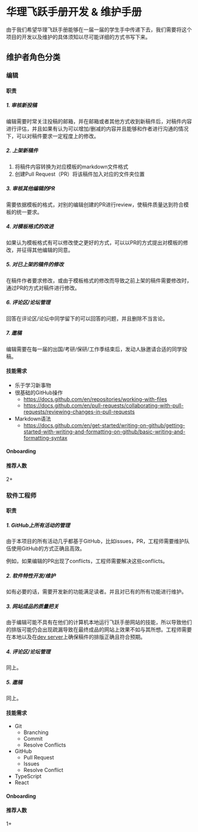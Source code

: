 # 华理飞跃手册开发 & 维护手册

由于我们希望华理飞跃手册能够在一届一届的学生手中传递下去，我们需要将这个项目的开发以及维护的具体须知以尽可能详细的方式书写下来。

## 维护者角色分类

### 编辑

#### 职责

##### 1. 审核新投稿

编辑需要时常关注投稿的邮箱，并在邮箱或者其他方式收到新稿件后，对稿件内容进行评估，并且如果有认为可以增加/删减的内容并且能够和作者进行沟通的情况下，可以对稿件要求一定程度上的修改。

##### 2. 上架新稿件

1. 将稿件内容转换为对应模板的markdown文件格式
2. 创建Pull Request（PR）将该稿件加入对应的文件夹位置

##### 3. 审核其他编辑的PR

需要依据模板的格式，对别的编辑创建的PR进行review，使稿件质量达到符合模板的统一要求。

##### 4. 对模板格式的改进

如果认为模板格式有可以修改使之更好的方式，可以以PR的方式提出对模板的修改，并征得其他编辑的同意。

##### 5. 对已上架的稿件的修改

在稿件作者要求修改，或由于模板格式的修改而导致之前上架的稿件需要修改时，通过PR的方式对稿件进行修改。

##### 6. 评论区/论坛管理

回答在评论区/论坛中同学留下的可以回答的问题，并且删除不当言论。

##### 7. 邀稿

编辑需要在每一届的出国/考研/保研/工作季结束后，发动人脉邀请合适的同学投稿。

#### 技能需求

- 乐于学习新事物
- 很基础的GitHub操作
  - https://docs.github.com/en/repositories/working-with-files
  - https://docs.github.com/en/pull-requests/collaborating-with-pull-requests/reviewing-changes-in-pull-requests
- Markdown语法
  - https://docs.github.com/en/get-started/writing-on-github/getting-started-with-writing-and-formatting-on-github/basic-writing-and-formatting-syntax

#### Onboarding

#### 推荐人数

2+

### 软件工程师

#### 职责

##### 1. GitHub上所有活动的管理

由于本项目的所有活动几乎都基于GitHub，比如issues，PR，工程师需要维护队伍使用GitHub的方式正确且高效。

例如，如果编辑的PR出现了conflicts，工程师需要解决这些conflicts。

##### 2. 软件特性开发/维护

如有必要的话，需要开发新的功能满足读者。并且对已有的所有功能进行维护。

##### 3. 网站成品的质量把关

由于编辑可能不具有在他们的计算机本地运行飞跃手册网站的技能，所以导致他们的排版可能仍会出现疏漏导致在最终成品的网站上效果不如与其所想。工程师需要在本地以及在[dev server](https://ecust-leap.github.io/ecust-leap-dev/)上确保稿件的排版正确且符合预期。

##### 4. 评论区/论坛管理

同上。

##### 5. 邀稿

同上。

#### 技能需求

- Git
  - Branching
  - Commit
  - Resolve Conflicts
- GitHub
  - Pull Request
  - Issues
  - Resolve Conflict
- TypeScript
- React

#### Onboarding

#### 推荐人数

1+